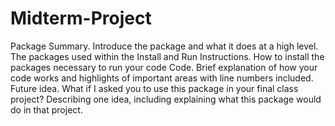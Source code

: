 # Midterm-Project
Package Summary. Introduce the package and what it does at a high level.
The packages used within the 
Install and Run Instructions. How to install the packages necessary to run your code
Code. Brief explanation of how your code works and highlights of important areas with line numbers included.
Future idea. What if I asked you to use this package in your final class project? Describing one idea, including explaining what this package would do in that project.
